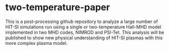 # two-temperature-paper
This is a post-processing github repository to analyze a large number of HIT-SI simulations run using a single or two-temperature Hall-MHD model implemented in two MHD codes, NIMROD and PSI-Tet. This analysis will be published to show new physical understanding of HIT-SI plasmas with this more complex plasma model. 
